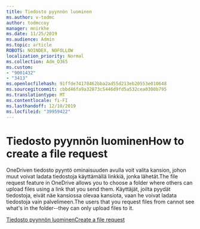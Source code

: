 ```yaml
---
title: Tiedosto pyynnön luominen
ms.author: v-todmc
author: todmccoy
manager: mnirkhe
ms.date: 11/25/2019
ms.audience: Admin
ms.topic: article
ROBOTS: NOINDEX, NOFOLLOW
localization_priority: Normal
ms.collection: Adm_O365
ms.custom:
- "9001432"
- "3413"
ms.openlocfilehash: 91ffde74178462bba2ad55d213eb20553e010648
ms.sourcegitcommit: cbbd46fa9a32873c5446d9fd5a532cea0300b795
ms.translationtype: MT
ms.contentlocale: fi-FI
ms.lasthandoff: 12/10/2019
ms.locfileid: "39959422"
---
```

# <a name="how-to-create-a-file-request"></a><span data-ttu-id="11a36-102">Tiedosto pyynnön luominen</span><span class="sxs-lookup"><span data-stu-id="11a36-102">How to create a file request</span></span>

<span data-ttu-id="11a36-103">OneDriven tiedosto pyyntö ominaisuuden avulla voit valita kansion, johon muut voivat ladata tiedostoja käyttämällä linkkiä, jonka lähetät.</span><span class="sxs-lookup"><span data-stu-id="11a36-103">The file request feature in OneDrive allows you to choose a folder where others can upload files using a link that you send them.</span></span> <span data-ttu-id="11a36-104">Käyttäjät, joilta pyydät tiedostoja, eivät näe kansiossa olevaa kansiota, vaan he voivat ladata tiedostoja vain palvelimeen.</span><span class="sxs-lookup"><span data-stu-id="11a36-104">The users that you request files from cannot see what's in the folder--they can only upload files to it.</span></span>

[<span data-ttu-id="11a36-105">Tiedosto pyynnön luominen</span><span class="sxs-lookup"><span data-stu-id="11a36-105">Create a file request</span></span>](https://support.office.com/article/create-a-file-request-f54aa7f8-2589-4421-b351-d415fc3b83af)